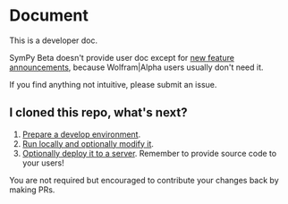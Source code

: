 # Document
This is a developer doc.

SymPy Beta doesn't provide user doc except for [new feature announcements](changelog.md),
because Wolfram|Alpha users usually don't need it.

If you find anything not intuitive,
please submit an issue.
## I cloned this repo, what's next?
1. [Prepare a develop environment](environment.md).
2. [Run locally and optionally modify it](develop.md).
3. [Optionally deploy it to a server](deploy.md). Remember to provide source code to your users!

You are not required but encouraged to contribute your changes back by making PRs.
